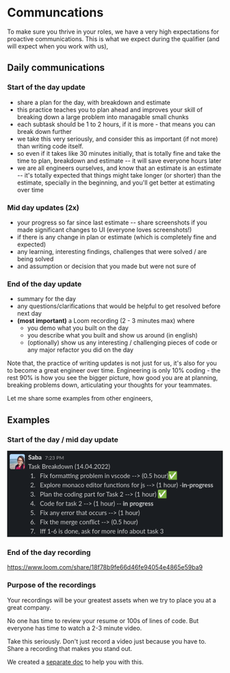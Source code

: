 # Communcations

To make sure you thrive in your roles, we have a very high expectations for proactive communications. This is what we expect during the qualifier (and will expect when you work with us),

## Daily communications

### Start of the day update

- share a plan for the day, with breakdown and estimate
- this practice teaches you to plan ahead and improves your skill of breaking down a large problem into managable small chunks
- each subtask should be 1 to 2 hours, if it is more - that means you can break down further
- we take this very seriously, and consider this as important (if not more) than writing code itself.
- so even if it takes like 30 minutes initially, that is totally fine and take the time to plan, breakdown and estimate -- it will save everyone hours later
- we are all engineers ourselves, and know that an estimate is an estimate -- it's totally expected that things might take longer (or shorter) than the estimate, specially in the beginning, and you'll get better at estimating over time

### Mid day updates (2x)

- your progress so far since last estimate -- share screenshots if you made significant changes to UI (everyone loves screenshots!)
- if there is any change in plan or estimate (which is completely fine and expected)
- any learning, interesting findings, challenges that were solved / are being solved
- and assumption or decision that you made but were not sure of

### End of the day update

- summary for the day
- any questions/clarifications that would be helpful to get resolved before next day
- **(most important)** a Loom recording (2 - 3 minutes max) where
  - you demo what you built on the day
  - you describe what you built and show us around (in english)
  - (optionally) show us any interesting / challenging pieces of code or any major refactor you did on the day

Note that, the practice of writing updates is not just for us, it's also for you to become a great engineer over time. Engineering is only 10% coding - the rest 90% is how you see the bigger picture, how good you are at planning, breaking problems down, articulating your thoughts for your teammates.

Let me share some examples from other engineers,

## Examples

### Start of the day / mid day update

![Start of the day update](/docs/assets/start-day.png)

### End of the day recording

https://www.loom.com/share/18f78b9fe66d46fe94054e4865e59ba9

### Purpose of the recordings

Your recordings will be your greatest assets when we try to place you at a great company.

No one has time to review your resume or 100s of lines of code. But everyone has time to watch a 2-3 minute video.

Take this seriously. Don't just record a video just because you have to. Share a recording that makes you stand out.

We created a [separate doc](/docs/recording.md) to help you with this.
